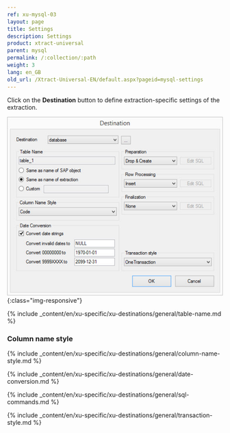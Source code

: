 ```yaml
---
ref: xu-mysql-03
layout: page
title: Settings
description: Settings
product: xtract-universal
parent: mysql
permalink: /:collection/:path
weight: 3
lang: en_GB
old_url: /Xtract-Universal-EN/default.aspx?pageid=mysql-settings
---
```



Click on the **Destination** button to define extraction-specific settings of the extraction.

![ext_spec_set_de_form](/img/content/ext_spec_set_de_form.png){:class="img-responsive"}

{% include _content/en/xu-specific/xu-destinations/general/table-name.md %}
### Column name style
{% include _content/en/xu-specific/xu-destinations/general/column-name-style.md %}

{% include _content/en/xu-specific/xu-destinations/general/date-conversion.md %}

{% include _content/en/xu-specific/xu-destinations/general/sql-commands.md %}

{% include _content/en/xu-specific/xu-destinations/general/transaction-style.md %}